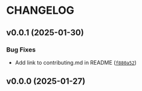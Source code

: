 # CHANGELOG


## v0.0.1 (2025-01-30)

### Bug Fixes

- Add link to contributing.md in README
  ([`f880a52`](https://github.com/UBC-MDS/wrangle_in_py/commit/f880a523271a4ca8058e4a841b574d7049157004))


## v0.0.0 (2025-01-27)
